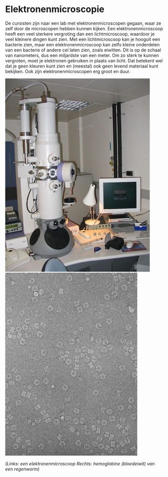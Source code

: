 # Elektronenmicroscopie
De cursisten zijn naar een lab met elektronenmicroscopen gegaan, waar ze zelf door de microscopen hebben kunnen kijken. Een elektronenmicroscoop heeft een veel sterkere vergroting dan een lichtmicroscoop, waardoor je veel kleinere dingen kunt zien. Met een lichtmicroscoop kan je hooguit een bacterie zien, maar een elektronenmicroscoop kan zelfs kleine onderdelen van een bacterie of andere cel laten zien, zoals eiwitten. Dit is op de schaal van nanometers, dus een miljardste van een meter. Om zo sterk te kunnen vergroten, moet je elektronen gebruiken in plaats van licht. Dat betekent wel dat je geen kleuren kunt zien en (meestal) ook geen levend materiaal kunt bekijken. Ook zijn elektronenmicroscopen erg groot en duur.

![elektronenmicroscoop](elektronenmicroscoop.jpg)
![em-foto](em-foto.jpg)

*(Links: een elektronenmicroscoop Rechts: hemoglobine (bloedeiwit) van een regenworm)*
